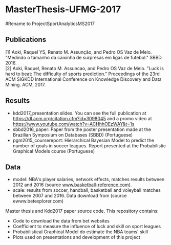 # MasterThesis-UFMG-2017
#Rename to ProjectSportAnalyticsMS2017

## Publications
[1] Aoki, Raquel YS, Renato M. Assunção, and Pedro OS Vaz de Melo. "Medindo o tamanho da caixinha de surpresas em ligas de futebol." SBBD. 2016.  
[2] Aoki, Raquel, Renato M. Assuncao, and Pedro OS Vaz de Melo. "Luck is hard to beat: The difficulty of sports prediction." Proceedings of the 23rd ACM SIGKDD International Conference on Knowledge Discovery and Data Mining. ACM, 2017.

## Results
- kdd2017_presentation slides. You can see the full publication at https://dl.acm.org/citation.cfm?id=3098045 and a promo video at https://www.youtube.com/watch?v=ACHhhOEzWAY&t=1s   
- sbbd2016_paper: Paper from the poster presentation made at the Brazilian Symposium on Databases (SBBD) (Portuguese)  
- pgm2015_coursereport: Hierarchical Bayesian Model to predict the number of goals in soccer leagues. Report presented at the Probabilistic Graphical Models course (Portuguese)

## Data
- model: NBA's player salaries, network effects, matches results between 2012 and 2016 (source www.basketball-reference.com). 
- scale:  results from soccer, handball, basketball and voleyball matches between 2007 and 2016. Data download from  (source ewww.betexplorer.com)

Master thesis and Kdd2017 paper source code. This repository contains:  

* Code to download the data from bet websites 
* Coefficient to measure the influence of luck and skill on sport leagues
* Probabilistical Graphical Model do estimate the NBA teams' skill
* Plots used on presentations and development of this project 
